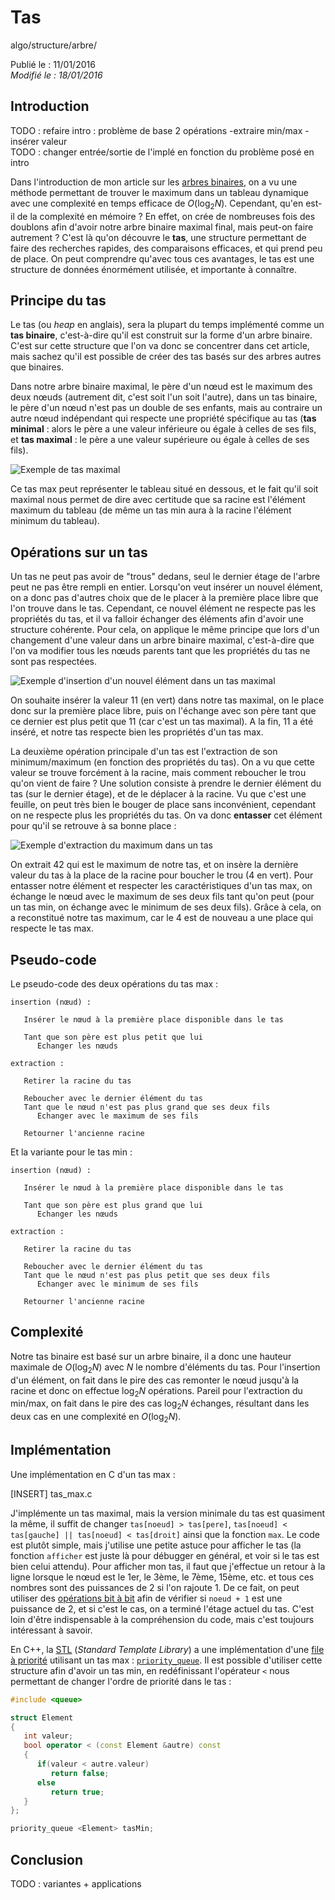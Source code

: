 Tas
===
algo/structure/arbre/

Publié le : 11/01/2016  
*Modifié le : 18/01/2016*

## Introduction

TODO : refaire intro : problème de base 2 opérations -extraire min/max -insérer valeur  
TODO : changer entrée/sortie de l'implé en fonction du problème posé en intro

Dans l'introduction de mon article sur les [arbres binaires](/algo/structure/arbre/arbre_binaire.html), on a vu une méthode permettant de trouver le maximum dans un tableau dynamique avec une complexité en temps efficace de $O(\log _2 N)$. Cependant, qu'en est-il de la complexité en mémoire ? En effet, on crée de nombreuses fois des doublons afin d'avoir notre arbre binaire maximal final, mais peut-on faire autrement ? C'est là qu'on découvre le **tas**, une structure permettant de faire des recherches rapides, des comparaisons efficaces, et qui prend peu de place. On peut comprendre qu'avec tous ces avantages, le tas est une structure de données énormément utilisée, et importante à connaître.

## Principe du tas

Le tas (ou *heap* en anglais), sera la plupart du temps implémenté comme un **tas binaire**, c'est-à-dire qu'il est construit sur la forme d'un arbre binaire. C'est sur cette structure que l'on va donc se concentrer dans cet article, mais sachez qu'il est possible de créer des tas basés sur des arbres autres que binaires.

Dans notre arbre binaire maximal, le père d'un nœud est le maximum des deux nœuds (autrement dit, c'est soit l'un soit l'autre), dans un tas binaire, le père d'un nœud n'est pas un double de ses enfants, mais au contraire un autre nœud indépendant qui respecte une propriété spécifique au tas (**tas minimal** : alors le père a une valeur inférieure ou égale à celles de ses fils, et **tas maximal** : le père a une valeur supérieure ou égale à celles de ses fils).

![Exemple de tas maximal](//static.napnac.ga/img/algo/structure/arbre/tas/exemple_tas_max.png)

Ce tas max peut représenter le tableau situé en dessous, et le fait qu'il soit maximal nous permet de dire avec certitude que sa racine est l'élément maximum du tableau (de même un tas min aura à la racine l'élément minimum du tableau).

## Opérations sur un tas

Un tas ne peut pas avoir de "trous" dedans, seul le dernier étage de l'arbre peut ne pas être rempli en entier. Lorsqu'on veut insérer un nouvel élément, on a donc pas d'autres choix que de le placer à la première place libre que l'on trouve dans le tas. Cependant, ce nouvel élément ne respecte pas les propriétés du tas, et il va falloir échanger des éléments afin d'avoir une structure cohérente. Pour cela, on applique le même principe que lors d'un changement d'une valeur dans un arbre binaire maximal, c'est-à-dire que l'on va modifier tous les nœuds parents tant que les propriétés du tas ne sont pas respectées.

![Exemple d'insertion d'un nouvel élément dans un tas maximal](//static.napnac.ga/img/algo/structure/arbre/tas/exemple_insertion_tas_max.png)

On souhaite insérer la valeur 11 (en vert) dans notre tas maximal, on le place donc sur la première place libre, puis on l'échange avec son père tant que ce dernier est plus petit que 11 (car c'est un tas maximal). A la fin, 11 a été inséré, et notre tas respecte bien les propriétés d'un tas max.

La deuxième opération principale d'un tas est l'extraction de son minimum/maximum (en fonction des propriétés du tas). On a vu que cette valeur se trouve forcément à la racine, mais comment reboucher le trou qu'on vient de faire ? Une solution consiste à prendre le dernier élément du tas (sur le dernier étage), et de le déplacer à la racine. Vu que c'est une feuille, on peut très bien le bouger de place sans inconvénient, cependant on ne respecte plus les propriétés du tas. On va donc **entasser** cet élément pour qu'il se retrouve à sa bonne place :

![Exemple d'extraction du maximum dans un tas](//static.napnac.ga/img/algo/structure/arbre/tas/exemple_extraction_tas_max.png)

On extrait 42 qui est le maximum de notre tas, et on insère la dernière valeur du tas à la place de la racine pour boucher le trou (4 en vert). Pour entasser notre élément et respecter les caractéristiques d'un tas max, on échange le nœud avec le maximum de ses deux fils tant qu'on peut (pour un tas min, on échange avec le minimum de ses deux fils). Grâce à cela, on a reconstitué notre tas maximum, car le 4 est de nouveau a une place qui respecte le tas max.

## Pseudo-code

Le pseudo-code des deux opérations du tas max :

```nohighlight
insertion (nœud) :
   
   Insérer le nœud à la première place disponible dans le tas

   Tant que son père est plus petit que lui
      Echanger les nœuds

extraction :

   Retirer la racine du tas

   Reboucher avec le dernier élément du tas
   Tant que le nœud n'est pas plus grand que ses deux fils
      Echanger avec le maximum de ses fils

   Retourner l'ancienne racine
```

Et la variante pour le tas min :

```nohighlight
insertion (nœud) :
   
   Insérer le nœud à la première place disponible dans le tas

   Tant que son père est plus grand que lui
      Echanger les nœuds

extraction :

   Retirer la racine du tas

   Reboucher avec le dernier élément du tas
   Tant que le nœud n'est pas plus petit que ses deux fils
      Echanger avec le minimum de ses fils

   Retourner l'ancienne racine
```

## Complexité

Notre tas binaire est basé sur un arbre binaire, il a donc une hauteur maximale de $O(\log _2 N)$ avec $N$ le nombre d'éléments du tas. Pour l'insertion d'un élément, on fait dans le pire des cas remonter le nœud jusqu'à la racine et donc on effectue $\log _2 N$ opérations. Pareil pour l'extraction du min/max, on fait dans le pire des cas $\log _2 N$ échanges, résultant dans les deux cas en une complexité en $O(\log _2 N)$.

## Implémentation

Une implémentation en C d'un tas max :

[INSERT]
tas_max.c

J'implémente un tas maximal, mais la version minimale du tas est quasiment la même, il suffit de changer `tas[noeud] > tas[pere]`, `tas[noeud] < tas[gauche] || tas[noeud] < tas[droit]` ainsi que la fonction `max`. Le code est plutôt simple, mais j'utilise une petite astuce pour afficher le tas (la fonction `afficher` est juste là pour débugger en général, et voir si le tas est bien celui attendu). Pour afficher mon tas, il faut que j'effectue un retour à la ligne lorsque le nœud est le 1er, le 3ème, le 7ème, 15ème, etc. et tous ces nombres sont des puissances de 2 si l'on rajoute 1. De ce fait, on peut utiliser des [opérations bit à bit](https://en.wikipedia.org/wiki/Bitwise_operation) afin de vérifier si `noeud + 1` est une puissance de 2, et si c'est le cas, on a terminé l'étage actuel du tas. C'est loin d'être indispensable à la compréhension du code, mais c'est toujours intéressant à savoir.

En C++, la [STL](https://en.wikipedia.org/wiki/Standard_Template_Library) (*Standard Template Library*) a une implémentation d'une [file à priorité](/algo/structure/file.html#file-à-priorité) utilisant un tas max : [`priority_queue`](http://www.cplusplus.com/reference/queue/priority_queue/). Il est possible d'utiliser cette structure afin d'avoir un tas min, en redéfinissant l'opérateur `<` nous permettant de changer l'ordre de priorité dans le tas :

```cpp
#include <queue>

struct Element
{
   int valeur;
   bool operator < (const Element &autre) const
   {
      if(valeur < autre.valeur)
         return false;
      else
         return true;
   }
};

priority_queue <Element> tasMin;
```

## Conclusion

TODO : variantes + applications
